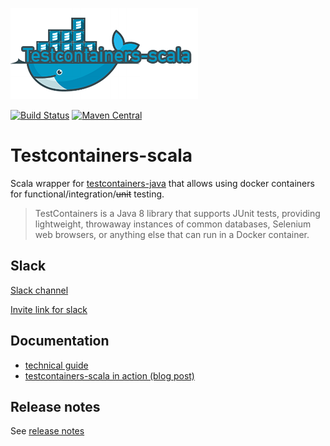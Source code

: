 ![Logo](logo.png)

[![Build Status](https://github.com/testcontainers/testcontainers-scala/actions/workflows/test.yml/badge.svg)](https://github.com/testcontainers/testcontainers-scala/actions/workflows/test.yml)
[![Maven Central](https://img.shields.io/maven-central/v/com.dimafeng/testcontainers-scala_2.12.svg)](https://maven-badges.herokuapp.com/maven-central/com.dimafeng/testcontainers-scala_2.12)

# Testcontainers-scala

Scala wrapper for [testcontainers-java](https://github.com/testcontainers/testcontainers-java) that
allows using docker containers for functional/integration/~~unit~~ testing.

> TestContainers is a Java 8 library that supports JUnit tests, providing lightweight, throwaway instances of common databases, Selenium web browsers, or anything else that can run in a Docker container.



## Slack

[Slack channel](https://testcontainers.slack.com/messages/CAFK4GL85)

[Invite link for slack](https://slack.testcontainers.org/)


## Documentation

* [technical guide](docs/src/main/tut/index.md)
* [testcontainers-scala in action (blog post)](http://dimafeng.com/2016/08/01/testcontainers-selenium)

## Release notes

See [release notes](release-notes.md)


